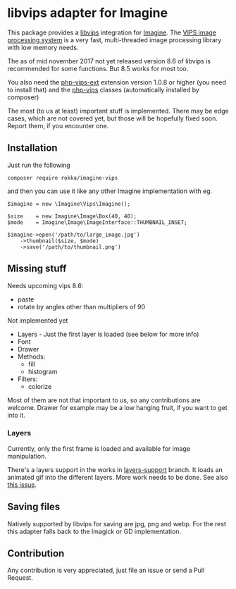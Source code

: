 # libvips adapter for Imagine
 
This package provides a [libvips](https://jcupitt.github.io/libvips/) integration for [Imagine](https://imagine.readthedocs.io/en/latest/). The [VIPS image processing system](https://jcupitt.github.io/libvips/) is a very fast, multi-threaded image processing library with low memory needs.

The as of mid november 2017 not yet released version 8.6 of libvips is recommended for some functions. But 8.5 works for most too.
 
You also need the [php-vips-ext](https://github.com/jcupitt/php-vips-ext) extension version 1.0.8 or higher (you need to install that) and the [php-vips](https://github.com/jcupitt/php-vips) classes (automatically installed by composer)

The most (to us at least) important stuff is implemented. There may be edge cases, which are not covered yet, but those will be hopefully fixed soon. Report them, if you encounter one.

## Installation
 
Just run the following
 
```
composer require rokka/imagine-vips
```
 
 and then you can use it like any other Imagine implementation with eg.
 
```
$imagine = new \Imagine\Vips\Imagine();

$size    = new Imagine\Image\Box(40, 40);
$mode    = Imagine\Image\ImageInterface::THUMBNAIL_INSET;

$imagine->open('/path/to/large_image.jpg')
    ->thumbnail($size, $mode)
    ->save('/path/to/thumbnail.png')
```
 
## Missing stuff

Needs upcoming vips 8.6:

* paste
* rotate by angles other than multipliers of 90

Not implemented yet
 
 * Layers - Just the first layer is loaded (see below for more info)
 * Font
 * Drawer
 * Methods:
   * fill
   * histogram
 * Filters:
   * colorize

Most of them are not that important to us, so any contributions are welcome. Drawer for example may be a low hanging fruit, if you want to get into it.
  
### Layers

Currently, only the first frame is loaded and available for image manipulation. 

There's a layers support in the works in  [layers-support](https://github.com/rokka-io/imagine-vips/tree/layers-support) branch. It loads an animated gif into the different layers. More work needs to be done. See also [this issue](https://github.com/rokka-io/imagine-vips/issues/1).


## Saving files

Natively supported by libvips for saving are jpg, png and webp. For the rest this adapter falls back to the Imagick or GD implementation.

## Contribution

Any contribution is very appreciated, just file an issue or send a Pull Request.
 
 